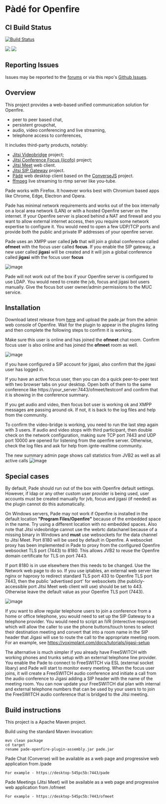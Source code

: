 
Pàdé for Openfire
=========================

## CI Build Status

[![Build Status](https://github.com/igniterealtime/openfire-pade-plugin/workflows/Java%20CI/badge.svg)](https://github.com/igniterealtime/openfire-pade-plugin/actions)

<img src=https://user-images.githubusercontent.com/110731/111887976-8a371280-89d0-11eb-97d7-e566fbb2c8b3.png />
<img src=https://user-images.githubusercontent.com/110731/101295751-7ac3fd00-3817-11eb-839d-b9727c50da6a.png />

## Reporting Issues

Issues may be reported to the [forums](https://discourse.igniterealtime.org) or via this repo's [Github Issues](https://github.com/igniterealtime/openfire-pade-plugin).

Overview
------------

This project provides a web-based unified communication solution for Openfire.
- peer to peer based chat, 
- persistent groupchat, 
- audio, video conferencing and live streaming,
- telephone access to conferences, 

It includes third-party products, notably:
- [Jitsi Videobridge](https://github.com/jitsi/jitsi-videobridge) project;
- [Jitsi Conference Focus (jicofo)](https://github.com/jitsi/jicofo) project; 
- [Jitsi Meet](https://github.com/jitsi/jitsi-meet) web client.
- [Jitsi SIP Gateway](https://github.com/jitsi/jigasi) project.
- [Pàdé](https://github.com/igniterealtime/pade) web desktop client based on the [ConverseJS](https://github.com/conversejs/converse.js) project.
- [ffmpeg](https://www.ffmpeg.org/) live streaming to rtmp server like you-tube.

Pade works with Firefox. It however works best with Chromium based apps like Chrome, Edge, Electron and Opera. 

Pade has minimal network requirements and works out of the box internally on a local area network (LAN) or with a hosted Openfire server on the internet. If your Openfire server is placed behind a NAT and firewall and you want to allow external internet access, then you require some network expertise to configure it. You would need to open a few UDP/TCP ports and provide both the public and private IP addresses of your openfire server.

Pade uses an XMPP user called **jvb** that will join a global conference called **ofmeet** with  the focus user called **focus**. If you enable the SIP gateway, a new user called **jigasi** will be created and it will join a global conference called **jigasi** with the focus user **focus**

![image](https://user-images.githubusercontent.com/110731/99916724-af0dc880-2d03-11eb-80c3-b35b9009910a.png)

Pade will not work out of the box if your Openfire server is configured to use LDAP. You would need to create the jvb, focus and jigasi bot users manually. Give the focus bot user owner/admin permissions to the MUC service.

Installation
------------

Download latest release from [here](https://github.com/igniterealtime/openfire-pade-plugin/releases) and upload the pade.jar from the admin web console of Openfire. Wait for the plugin to appear in the plugins listing and then complete the following steps to confirm it is working.

Make sure this user is online and has joined the **ofmeet** chat room. Confirm focus user is also online and has joined the **ofmeet** room as well.

![image](https://user-images.githubusercontent.com/110731/99916763-eb412900-2d03-11eb-9028-c391713d4384.png)

if you have configured a SIP account for jigasi, also confirm that the jigasi user has logged in.

If you have an active focus user, then you can do a quick peer-to-peer test with two browser tabs on your desktop. Open both of them to the same conference like https://your_server:7443/ofmeet/testconf and confirm that it is showing in the conference summary.

If you get audio and video, then focus bot user is working ok and XMPP messages are passing around ok. If not, it is back to the log files and help from the community.

To confirm the video-bridge is working, you need to run the last step again with 3 users. If audio and video stops with third participant, then double check on the network configuration, making sure TCP port 7443 and UDP port 10000 are opened for listening from the openfire server. Otherwise, check the log files and ask for help from ignte-realtime community.

The new summary admin page shows call statistics from JVB2 as well as all active calls
![image](https://user-images.githubusercontent.com/110731/100152444-9e438b00-2e9a-11eb-9294-6df1112446d6.png)

Special cases
--------------

By default, Pade should run out of the box with Openfire default settings. However, if ldap or any other custom user provider is being used, user accounts must be created manually for jvb, focus and jigasi (if needed) as the plugin cannot do this automatically.

On Windows servers, Pade may not work if Openfire is installed in the default location **"Program Files/Openfire"** because of the embedded space in the name. Try using a different location with no embedded spaces. Also note that Jitsi videobridge cannot use the webrtc datachanel because of a missing binary in Windows and **must** use websockets for the data channel to Jitsi Meet. Port 8180 will be used by default in Openfire. A websocket proxy has been implemented in Pade to proxy from the configured Openfire websocket TLS port (7443) to 8180. This allows JVB2 to reuse the Openfire domain certificate for TLS on port 7443.

If port 8180 is in use elsewhere then this needs to be changed. Use the Network web page to do so. If you use iptables, an external web server like nginx or haproxy to redirect standard TLS port 433 to Openfire TLS port 7443, then the public 'advertised port' for websockets (the publicly-accessible port Jitsi Meet web client will use) should be set to 443. Otherwise leave the default value as your Openfire TLS port (7443). 

![image](https://user-images.githubusercontent.com/110731/102720510-ae5d5780-42ec-11eb-9531-2e4b9a9523e8.png)

If you want to allow regular telephone users to join a conference from a home or office telephone, you would need to set up the SIP Gateway to a telephone provider. You would need to script an IVR (interective response) which will allow the caller to use the phone buttons/touch tones to select their destination meeting and convert that into a room name in the SIP header that Jigasi will use to route the call to the appropriate meeting room. For an example, see https://voximplant.com/docs/tutorials/jigasi-setup

The alternative is much simpler if you already have FreeSWITCH with working phones and trunks setup with an external telephone line provider. You enable the Pade to connect to FreeSWITCH via ESL (external socket libary) and Pade will start to monitor every meeting. When the focus user joins, it will create a FreeSWITCH audio conference and initiate a call from the audio conference to Jigasi adding a SIP header with the name of the meeting room. You can now update your FreeSWITCH dial plan with internal and external telephone numbers that can be used by your users to to join the FreeSWITCH audio conference that is bridged to the Jitsi meeting.


Build instructions
------------------

This project is a Apache Maven project. 

Build using the standard Maven invocation:

    mvn clean package
	cd target
	rename pade-openfire-plugin-assembly.jar pade.jar	
         
    
Pade Chat (Converse) will be available as a web page and progressive web application from /pade

    For example - https://desktop-545pc5b:7443/pade
    
Pade Meetings (Jitsi Meet) will be available as a web page and progressive web application from /ofmeet

    For example - https://desktop-545pc5b:7443/ofmeet    
   
